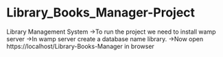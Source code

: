 # Library_Books_Manager-Project
Library Management System
->To run the project we need to install wamp server
->In wamp server create a database name library.
->Now open https://localhost/Library-Books-Manager in browser
